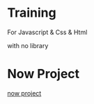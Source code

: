 # Training

For Javascript & Css & Html

with no library


# Now Project

[now project](https://eliow010203.github.io/My_Code_Database/menu.html)



